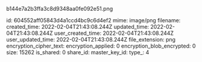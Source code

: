 b144e7a2b3ffa3c8d9348aa0fe092e51.png

id: 604552aff05843d4a1ccd4bc9c6d4ef2
mime: image/png
filename: 
created_time: 2022-02-04T21:43:08.244Z
updated_time: 2022-02-04T21:43:08.244Z
user_created_time: 2022-02-04T21:43:08.244Z
user_updated_time: 2022-02-04T21:43:08.244Z
file_extension: png
encryption_cipher_text: 
encryption_applied: 0
encryption_blob_encrypted: 0
size: 15262
is_shared: 0
share_id: 
master_key_id: 
type_: 4